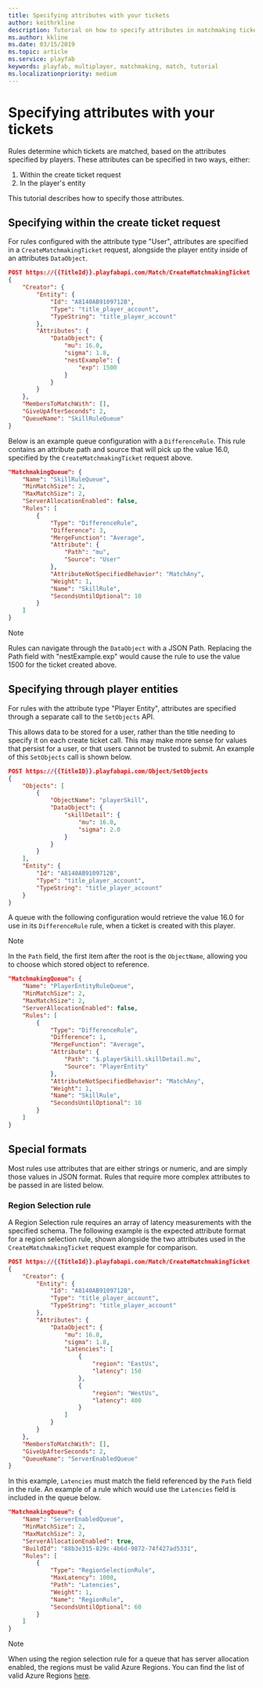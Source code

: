 ```yaml
---
title: Specifying attributes with your tickets
author: keithrkline
description: Tutorial on how to specify attributes in matchmaking tickets
ms.author: kkline
ms.date: 03/15/2019
ms.topic: article
ms.service: playfab
keywords: playfab, multiplayer, matchmaking, match, tutorial
ms.localizationpriority: medium
---
```


# Specifying attributes with your tickets

Rules determine which tickets are matched, based on the attributes specified by players. These attributes can be specified in two ways, either:

1. Within the create ticket request
2. In the player's entity

This tutorial describes how to specify those attributes.

## Specifying within the create ticket request

For rules configured with the attribute type "User", attributes are specified in
a `CreateMatchmakingTicket` request, alongside the player entity inside of an attributes `DataObject`.

```json
POST https://{{TitleId}}.playfabapi.com/Match/CreateMatchmakingTicket
{
    "Creator": {
        "Entity": {
            "Id": "A8140AB9109712B",
            "Type": "title_player_account",
            "TypeString": "title_player_account"
        },
        "Attributes": {
            "DataObject": {
                "mu": 16.0,
                "sigma": 1.8,
                "nestExample": {
                    "exp": 1500
                }
            }
        }
    },
    "MembersToMatchWith": [],
    "GiveUpAfterSeconds": 2,
    "QueueName": "SkillRuleQueue"
}
```

Below is an example queue configuration with a `DifferenceRule`. This rule
contains an attribute path and source that will pick up the value 16.0,
specified by the `CreateMatchmakingTicket` request above.

```json
"MatchmakingQueue": {
    "Name": "SkillRuleQueue",
    "MinMatchSize": 2,
    "MaxMatchSize": 2,
    "ServerAllocationEnabled": false,
    "Rules": [
        {
            "Type": "DifferenceRule",
            "Difference": 3,
            "MergeFunction": "Average",
            "Attribute": {
                "Path": "mu",
                "Source": "User"
            },
            "AttributeNotSpecifiedBehavior": "MatchAny",
            "Weight": 1,
            "Name": "SkillRule",
            "SecondsUntilOptional": 10
        }
    ]
}
```

> [!NOTE]  
> Rules can navigate through the `DataObject` with a JSON Path. Replacing the Path field with "nestExample.exp" would cause the rule to use the value 1500 for the ticket created above.

## Specifying through player entities

For rules with the attribute type "Player Entity", attributes are specified through a separate call to the `SetObjects` API.

This allows data to be stored for a user, rather than the title needing to specify it on each create ticket call.
This may make more sense for values that persist for a user, or that users cannot be trusted to submit. An example of this `SetObjects` call is shown below.

```json
POST https://{{TitleID}}.playfabapi.com/Object/SetObjects
{
    "Objects": [
        {
            "ObjectName": "playerSkill",
            "DataObject": {
                "skillDetail": {
                    "mu": 16.0,
                    "sigma": 2.0
                }
            }
        }
    ],
    "Entity": {
        "Id": "A8140AB9109712B",
        "Type": "title_player_account",
        "TypeString": "title_player_account"
    }
}
```

A queue with the following configuration would retrieve the value 16.0 for use in its `DifferenceRule` rule, when a ticket is created with this player.

> [!NOTE]
> In the `Path` field, the first item after the root is the `ObjectName`, allowing you to choose which stored object to reference.

```json
"MatchmakingQueue": {
    "Name": "PlayerEntityRuleQueue",
    "MinMatchSize": 2,
    "MaxMatchSize": 2,
    "ServerAllocationEnabled": false,
    "Rules": [
        {
            "Type": "DifferenceRule",
            "Difference": 1,
            "MergeFunction": "Average",
            "Attribute": {
                "Path": "$.playerSkill.skillDetail.mu",
                "Source": "PlayerEntity"
            },
            "AttributeNotSpecifiedBehavior": "MatchAny",
            "Weight": 1,
            "Name": "SkillRule",
            "SecondsUntilOptional": 10
        }
    ]
}
```

## Special formats

Most rules use attributes that are either strings or numeric, and are simply those values in JSON format. Rules that require more complex attributes to be passed in are listed below.

### Region Selection rule

A Region Selection rule requires an array of latency measurements with the specified schema. The following example is the expected attribute format for a region selection rule, shown alongside the two attributes used in the `CreateMatchmakingTicket` request example for comparison.

```json
POST https://{{TitleId}}.playfabapi.com/Match/CreateMatchmakingTicket
{
    "Creator": {
        "Entity": {
            "Id": "A8140AB9109712B",
            "Type": "title_player_account",
            "TypeString": "title_player_account"
        },
        "Attributes": {
            "DataObject": {
                "mu": 16.0,
                "sigma": 1.8,
                "Latencies": [
                    {
                        "region": "EastUs",
                        "latency": 150
                    },
                    {
                        "region": "WestUs",
                        "latency": 400
                    }
                ]
            }
        }
    },
    "MembersToMatchWith": [],
    "GiveUpAfterSeconds": 2,
    "QueueName": "ServerEnabledQueue"
}
```

In this example, `Latencies` must match the field referenced by the `Path` field in the rule. An example of a rule which would use the `Latencies` field is included in the queue below.

```json
"MatchmakingQueue": {
    "Name": "ServerEnabledQueue",
    "MinMatchSize": 2,
    "MaxMatchSize": 2,
    "ServerAllocationEnabled": true,
    "BuildId": "88b3e315-829c-4b6d-9872-74f427ad5331",
    "Rules": [
        {
            "Type": "RegionSelectionRule",
            "MaxLatency": 1000,
            "Path": "Latencies",
            "Weight": 1,
            "Name": "RegionRule",
            "SecondsUntilOptional": 60
        }
    ]
}
```

> [!NOTE]
> When using the region selection rule for a queue that has server allocation enabled, the regions must be valid Azure Regions. You can find the list of valid Azure Regions [here](../../../api-references/events/data-types/azureregion.md).

